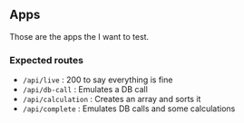 ## Apps

Those are the apps the I want to test.

### Expected routes

- `/api/live` : 200 to say everything is fine
- `/api/db-call` : Emulates a DB call
- `/api/calculation` : Creates an array and sorts it
- `/api/complete` : Emulates DB calls and some calculations
